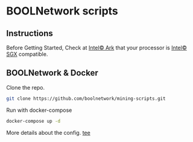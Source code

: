 # BOOLNetwork scripts

## Instructions

Before Getting Started, Check at [Intel© Ark](https://ark.intel.com/content/www/us/en/ark.html#@Processors) that your processor is [Intel© SGX](https://www.intel.com/content/www/us/en/developer/tools/software-guard-extensions/overview.html) compatible.

## BOOLNetwork & Docker

Clone the repo.

```bash
git clone https://github.com/boolnetwork/mining-scripts.git
```

Run with docker-compose

```bash
docker-compose up -d
```

More details about the config. [tee](https://boolnetwork.github.io/docs/developer/tee)
